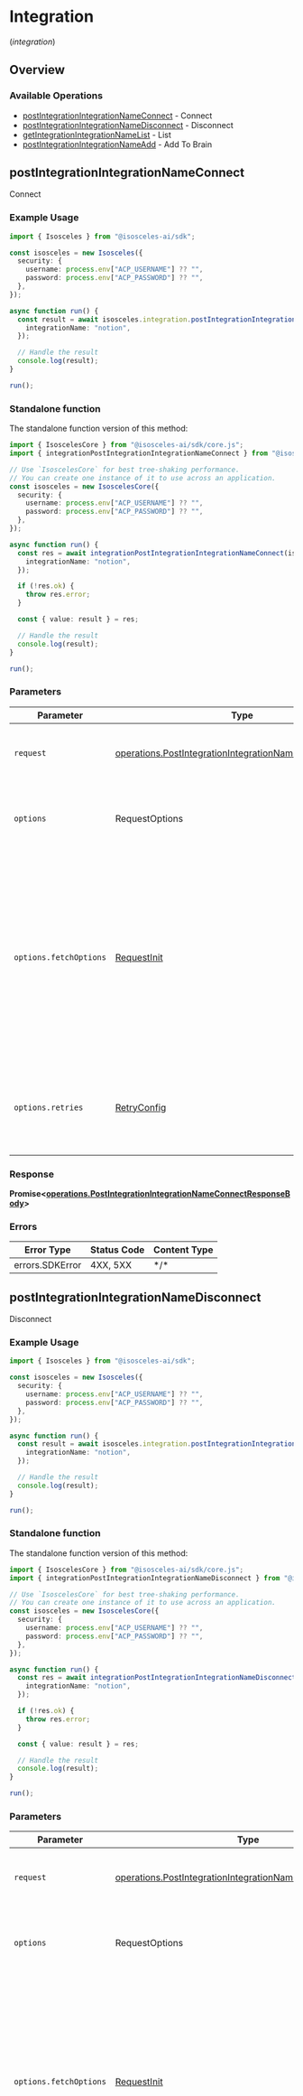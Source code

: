 # Integration
(*integration*)

## Overview

### Available Operations

* [postIntegrationIntegrationNameConnect](#postintegrationintegrationnameconnect) - Connect
* [postIntegrationIntegrationNameDisconnect](#postintegrationintegrationnamedisconnect) - Disconnect
* [getIntegrationIntegrationNameList](#getintegrationintegrationnamelist) - List
* [postIntegrationIntegrationNameAdd](#postintegrationintegrationnameadd) - Add To Brain

## postIntegrationIntegrationNameConnect

Connect

### Example Usage

```typescript
import { Isosceles } from "@isosceles-ai/sdk";

const isosceles = new Isosceles({
  security: {
    username: process.env["ACP_USERNAME"] ?? "",
    password: process.env["ACP_PASSWORD"] ?? "",
  },
});

async function run() {
  const result = await isosceles.integration.postIntegrationIntegrationNameConnect({
    integrationName: "notion",
  });

  // Handle the result
  console.log(result);
}

run();
```

### Standalone function

The standalone function version of this method:

```typescript
import { IsoscelesCore } from "@isosceles-ai/sdk/core.js";
import { integrationPostIntegrationIntegrationNameConnect } from "@isosceles-ai/sdk/funcs/integrationPostIntegrationIntegrationNameConnect.js";

// Use `IsoscelesCore` for best tree-shaking performance.
// You can create one instance of it to use across an application.
const isosceles = new IsoscelesCore({
  security: {
    username: process.env["ACP_USERNAME"] ?? "",
    password: process.env["ACP_PASSWORD"] ?? "",
  },
});

async function run() {
  const res = await integrationPostIntegrationIntegrationNameConnect(isosceles, {
    integrationName: "notion",
  });

  if (!res.ok) {
    throw res.error;
  }

  const { value: result } = res;

  // Handle the result
  console.log(result);
}

run();
```

### Parameters

| Parameter                                                                                                                                                                      | Type                                                                                                                                                                           | Required                                                                                                                                                                       | Description                                                                                                                                                                    |
| ------------------------------------------------------------------------------------------------------------------------------------------------------------------------------ | ------------------------------------------------------------------------------------------------------------------------------------------------------------------------------ | ------------------------------------------------------------------------------------------------------------------------------------------------------------------------------ | ------------------------------------------------------------------------------------------------------------------------------------------------------------------------------ |
| `request`                                                                                                                                                                      | [operations.PostIntegrationIntegrationNameConnectRequest](../../models/operations/postintegrationintegrationnameconnectrequest.md)                                             | :heavy_check_mark:                                                                                                                                                             | The request object to use for the request.                                                                                                                                     |
| `options`                                                                                                                                                                      | RequestOptions                                                                                                                                                                 | :heavy_minus_sign:                                                                                                                                                             | Used to set various options for making HTTP requests.                                                                                                                          |
| `options.fetchOptions`                                                                                                                                                         | [RequestInit](https://developer.mozilla.org/en-US/docs/Web/API/Request/Request#options)                                                                                        | :heavy_minus_sign:                                                                                                                                                             | Options that are passed to the underlying HTTP request. This can be used to inject extra headers for examples. All `Request` options, except `method` and `body`, are allowed. |
| `options.retries`                                                                                                                                                              | [RetryConfig](../../lib/utils/retryconfig.md)                                                                                                                                  | :heavy_minus_sign:                                                                                                                                                             | Enables retrying HTTP requests under certain failure conditions.                                                                                                               |

### Response

**Promise\<[operations.PostIntegrationIntegrationNameConnectResponseBody](../../models/operations/postintegrationintegrationnameconnectresponsebody.md)\>**

### Errors

| Error Type      | Status Code     | Content Type    |
| --------------- | --------------- | --------------- |
| errors.SDKError | 4XX, 5XX        | \*/\*           |

## postIntegrationIntegrationNameDisconnect

Disconnect

### Example Usage

```typescript
import { Isosceles } from "@isosceles-ai/sdk";

const isosceles = new Isosceles({
  security: {
    username: process.env["ACP_USERNAME"] ?? "",
    password: process.env["ACP_PASSWORD"] ?? "",
  },
});

async function run() {
  const result = await isosceles.integration.postIntegrationIntegrationNameDisconnect({
    integrationName: "notion",
  });

  // Handle the result
  console.log(result);
}

run();
```

### Standalone function

The standalone function version of this method:

```typescript
import { IsoscelesCore } from "@isosceles-ai/sdk/core.js";
import { integrationPostIntegrationIntegrationNameDisconnect } from "@isosceles-ai/sdk/funcs/integrationPostIntegrationIntegrationNameDisconnect.js";

// Use `IsoscelesCore` for best tree-shaking performance.
// You can create one instance of it to use across an application.
const isosceles = new IsoscelesCore({
  security: {
    username: process.env["ACP_USERNAME"] ?? "",
    password: process.env["ACP_PASSWORD"] ?? "",
  },
});

async function run() {
  const res = await integrationPostIntegrationIntegrationNameDisconnect(isosceles, {
    integrationName: "notion",
  });

  if (!res.ok) {
    throw res.error;
  }

  const { value: result } = res;

  // Handle the result
  console.log(result);
}

run();
```

### Parameters

| Parameter                                                                                                                                                                      | Type                                                                                                                                                                           | Required                                                                                                                                                                       | Description                                                                                                                                                                    |
| ------------------------------------------------------------------------------------------------------------------------------------------------------------------------------ | ------------------------------------------------------------------------------------------------------------------------------------------------------------------------------ | ------------------------------------------------------------------------------------------------------------------------------------------------------------------------------ | ------------------------------------------------------------------------------------------------------------------------------------------------------------------------------ |
| `request`                                                                                                                                                                      | [operations.PostIntegrationIntegrationNameDisconnectRequest](../../models/operations/postintegrationintegrationnamedisconnectrequest.md)                                       | :heavy_check_mark:                                                                                                                                                             | The request object to use for the request.                                                                                                                                     |
| `options`                                                                                                                                                                      | RequestOptions                                                                                                                                                                 | :heavy_minus_sign:                                                                                                                                                             | Used to set various options for making HTTP requests.                                                                                                                          |
| `options.fetchOptions`                                                                                                                                                         | [RequestInit](https://developer.mozilla.org/en-US/docs/Web/API/Request/Request#options)                                                                                        | :heavy_minus_sign:                                                                                                                                                             | Options that are passed to the underlying HTTP request. This can be used to inject extra headers for examples. All `Request` options, except `method` and `body`, are allowed. |
| `options.retries`                                                                                                                                                              | [RetryConfig](../../lib/utils/retryconfig.md)                                                                                                                                  | :heavy_minus_sign:                                                                                                                                                             | Enables retrying HTTP requests under certain failure conditions.                                                                                                               |

### Response

**Promise\<[operations.PostIntegrationIntegrationNameDisconnectResponseBody](../../models/operations/postintegrationintegrationnamedisconnectresponsebody.md)\>**

### Errors

| Error Type      | Status Code     | Content Type    |
| --------------- | --------------- | --------------- |
| errors.SDKError | 4XX, 5XX        | \*/\*           |

## getIntegrationIntegrationNameList

list pages from integration

### Example Usage

```typescript
import { Isosceles } from "@isosceles-ai/sdk";

const isosceles = new Isosceles({
  security: {
    username: process.env["ACP_USERNAME"] ?? "",
    password: process.env["ACP_PASSWORD"] ?? "",
  },
});

async function run() {
  const result = await isosceles.integration.getIntegrationIntegrationNameList({
    integrationName: "confluence",
  });

  // Handle the result
  console.log(result);
}

run();
```

### Standalone function

The standalone function version of this method:

```typescript
import { IsoscelesCore } from "@isosceles-ai/sdk/core.js";
import { integrationGetIntegrationIntegrationNameList } from "@isosceles-ai/sdk/funcs/integrationGetIntegrationIntegrationNameList.js";

// Use `IsoscelesCore` for best tree-shaking performance.
// You can create one instance of it to use across an application.
const isosceles = new IsoscelesCore({
  security: {
    username: process.env["ACP_USERNAME"] ?? "",
    password: process.env["ACP_PASSWORD"] ?? "",
  },
});

async function run() {
  const res = await integrationGetIntegrationIntegrationNameList(isosceles, {
    integrationName: "confluence",
  });

  if (!res.ok) {
    throw res.error;
  }

  const { value: result } = res;

  // Handle the result
  console.log(result);
}

run();
```

### Parameters

| Parameter                                                                                                                                                                      | Type                                                                                                                                                                           | Required                                                                                                                                                                       | Description                                                                                                                                                                    |
| ------------------------------------------------------------------------------------------------------------------------------------------------------------------------------ | ------------------------------------------------------------------------------------------------------------------------------------------------------------------------------ | ------------------------------------------------------------------------------------------------------------------------------------------------------------------------------ | ------------------------------------------------------------------------------------------------------------------------------------------------------------------------------ |
| `request`                                                                                                                                                                      | [operations.GetIntegrationIntegrationNameListRequest](../../models/operations/getintegrationintegrationnamelistrequest.md)                                                     | :heavy_check_mark:                                                                                                                                                             | The request object to use for the request.                                                                                                                                     |
| `options`                                                                                                                                                                      | RequestOptions                                                                                                                                                                 | :heavy_minus_sign:                                                                                                                                                             | Used to set various options for making HTTP requests.                                                                                                                          |
| `options.fetchOptions`                                                                                                                                                         | [RequestInit](https://developer.mozilla.org/en-US/docs/Web/API/Request/Request#options)                                                                                        | :heavy_minus_sign:                                                                                                                                                             | Options that are passed to the underlying HTTP request. This can be used to inject extra headers for examples. All `Request` options, except `method` and `body`, are allowed. |
| `options.retries`                                                                                                                                                              | [RetryConfig](../../lib/utils/retryconfig.md)                                                                                                                                  | :heavy_minus_sign:                                                                                                                                                             | Enables retrying HTTP requests under certain failure conditions.                                                                                                               |

### Response

**Promise\<[operations.GetIntegrationIntegrationNameListResponseBody[]](../../models/.md)\>**

### Errors

| Error Type      | Status Code     | Content Type    |
| --------------- | --------------- | --------------- |
| errors.SDKError | 4XX, 5XX        | \*/\*           |

## postIntegrationIntegrationNameAdd

used to add pages to brain

### Example Usage

```typescript
import { Isosceles } from "@isosceles-ai/sdk";

const isosceles = new Isosceles({
  security: {
    username: process.env["ACP_USERNAME"] ?? "",
    password: process.env["ACP_PASSWORD"] ?? "",
  },
});

async function run() {
  const result = await isosceles.integration.postIntegrationIntegrationNameAdd({
    integrationName: "notion",
    requestBody: {},
  });

  // Handle the result
  console.log(result);
}

run();
```

### Standalone function

The standalone function version of this method:

```typescript
import { IsoscelesCore } from "@isosceles-ai/sdk/core.js";
import { integrationPostIntegrationIntegrationNameAdd } from "@isosceles-ai/sdk/funcs/integrationPostIntegrationIntegrationNameAdd.js";

// Use `IsoscelesCore` for best tree-shaking performance.
// You can create one instance of it to use across an application.
const isosceles = new IsoscelesCore({
  security: {
    username: process.env["ACP_USERNAME"] ?? "",
    password: process.env["ACP_PASSWORD"] ?? "",
  },
});

async function run() {
  const res = await integrationPostIntegrationIntegrationNameAdd(isosceles, {
    integrationName: "notion",
    requestBody: {},
  });

  if (!res.ok) {
    throw res.error;
  }

  const { value: result } = res;

  // Handle the result
  console.log(result);
}

run();
```

### Parameters

| Parameter                                                                                                                                                                      | Type                                                                                                                                                                           | Required                                                                                                                                                                       | Description                                                                                                                                                                    |
| ------------------------------------------------------------------------------------------------------------------------------------------------------------------------------ | ------------------------------------------------------------------------------------------------------------------------------------------------------------------------------ | ------------------------------------------------------------------------------------------------------------------------------------------------------------------------------ | ------------------------------------------------------------------------------------------------------------------------------------------------------------------------------ |
| `request`                                                                                                                                                                      | [operations.PostIntegrationIntegrationNameAddRequest](../../models/operations/postintegrationintegrationnameaddrequest.md)                                                     | :heavy_check_mark:                                                                                                                                                             | The request object to use for the request.                                                                                                                                     |
| `options`                                                                                                                                                                      | RequestOptions                                                                                                                                                                 | :heavy_minus_sign:                                                                                                                                                             | Used to set various options for making HTTP requests.                                                                                                                          |
| `options.fetchOptions`                                                                                                                                                         | [RequestInit](https://developer.mozilla.org/en-US/docs/Web/API/Request/Request#options)                                                                                        | :heavy_minus_sign:                                                                                                                                                             | Options that are passed to the underlying HTTP request. This can be used to inject extra headers for examples. All `Request` options, except `method` and `body`, are allowed. |
| `options.retries`                                                                                                                                                              | [RetryConfig](../../lib/utils/retryconfig.md)                                                                                                                                  | :heavy_minus_sign:                                                                                                                                                             | Enables retrying HTTP requests under certain failure conditions.                                                                                                               |

### Response

**Promise\<[operations.PostIntegrationIntegrationNameAddResponseBody](../../models/operations/postintegrationintegrationnameaddresponsebody.md)\>**

### Errors

| Error Type      | Status Code     | Content Type    |
| --------------- | --------------- | --------------- |
| errors.SDKError | 4XX, 5XX        | \*/\*           |